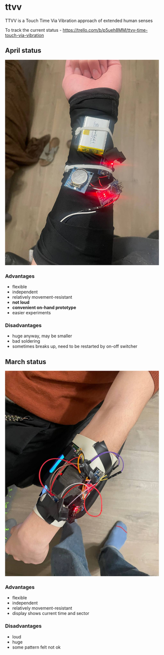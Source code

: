 # ttvv

TTVV is a Touch Time Via Vibration approach of extended human senses

To track the current status - https://trello.com/b/p5ueh8MM/ttvv-time-touch-via-vibration

## April status

![Screenshot](img/imgflexible_PoC_27_04_23.jpg)

### Advantages
- flexible
- independent
- relatively movement-resistant
- **not loud**
- **convenient on-hand prototype**
- easier experiments

### Disadvantages
- huge anyway, may be smaller
- bad soldering
- sometimes breaks up, need to be restarted by on-off switcher


## March status

![Screenshot](img/flexible_PoC_29_03_23.jpg)


### Advantages
- flexible
- independent
- relatively movement-resistant
- display shows current time and sector

### Disadvantages
- loud
- huge
- some pattern felt not ok
